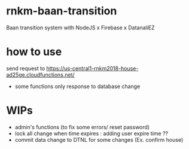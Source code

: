 # rnkm-baan-transition
Baan transition system with NodeJS x Firebase x DatanaliEZ

# how to use
send request to https://us-central1-rnkm2018-house-ad25ge.cloudfunctions.net/<function name> 
 - some functions only response to database change 

# WIPs 
 - admin's functions (to fix some errors/ reset password)
 - lock all change when time expires : adding user expire time ??
 - commit data change to DTNL for some changes (Ex. confirm house) 
